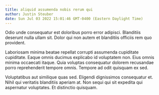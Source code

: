 ```yaml
---
title: aliquid assumenda nobis rerum qui
author: Justin Steuber
date: Sun Jul 03 2022 15:01:46 GMT-0400 (Eastern Daylight Time)
---
```

Odio unde consequatur est doloribus porro error adipisci. Blanditiis deserunt nulla ullam sit. Dolor qui non autem et blanditiis officiis rem quo provident.

 Laboriosam minima beatae repellat corrupti assumenda cupiditate cupiditate. Eaque omnis ducimus explicabo id voluptatem non. Eius omnis minima occaecati itaque. Quia voluptas consequatur dolorem recusandae porro reprehenderit tempore omnis. Tempore ad odit quisquam ex sed.

 Voluptatibus aut similique quas sed. Eligendi dignissimos consequatur et. Nihil qui veritatis blanditiis aperiam at. Non sequi qui sit expedita qui aspernatur voluptates. Et distinctio quisquam.